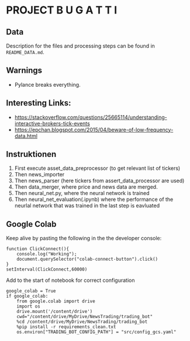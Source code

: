 # PROJECT B U G A T T I

## Data
Description for the files and processing steps can be found in `README_DATA.md`.

## Warnings
- Pylance breaks everything.


## Interesting Links:
- https://stackoverflow.com/questions/25665114/understanding-interactive-brokers-tick-events
- https://epchan.blogspot.com/2015/04/beware-of-low-frequency-data.html


## Instruktionen
1. First execute asset_data_preprocessor (to get relevant list of tickers)
2. Then news_importer
3. Then news_parser (here tickers from assert_data_processor are used)
4. Then data_merger, where price and news data are merged.
5. Then neural_net.py, where the neural network is trained
6. Then neural_net_evaluation(.ipynb) where the performance of the neurlal network that was trained in the last step is eavluated

## Google Colab
Keep alive by pasting the following in the the developer console:
```
function ClickConnect(){
    console.log("Working");
    document.querySelector("colab-connect-button").click()
}
setInterval(ClickConnect,60000)
```

Add to the start of notebook for correct configuration
```
google_colab = True
if google_colab:
    from google.colab import drive
    import os
    drive.mount('/content/drive')
    cwd="/content/drive/MyDrive/NewsTrading/trading_bot"
    %cd /content/drive/MyDrive/NewsTrading/trading_bot
    %pip install -r requirements_clean.txt
    os.environ["TRADING_BOT_CONFIG_PATH"] = "src/config_gcs.yaml"
```